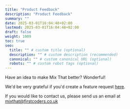 ```yaml
---
title: "Product Feedback"
description: "Product Feedback"
summary: ""
date: 2025-03-01T16:04:48+02:00
lastmod: 2025-03-01T16:04:48+02:00
draft: false
weight: 1009
toc: true
seo:
  title: "" # custom title (optional)
  description: "" # custom description (recommended)
  canonical: "" # custom canonical URL (optional)
  robots: "" # custom robot tags (optional)
---
```


Have an idea to make Mix That better? Wonderful!

We'd be very grateful if you'd create a feature request [here](https://github.com/firstcoders/mixthat).

If you would like to contact us, please send us an email at [mixthat@firstcoders.co.uk](mailto:mixthat@firstcoders.co.uk)
